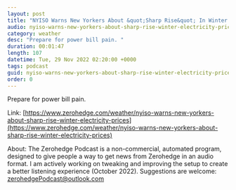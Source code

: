 ```yaml
---
layout: post
title: "NYISO Warns New Yorkers About &quot;Sharp Rise&quot; In Winter Electricity Prices"
audio: nyiso-warns-new-yorkers-about-sharp-rise-winter-electricity-prices-0
category: weather
desc: "Prepare for power bill pain. "
duration: 00:01:47
length: 107
datetime: Tue, 29 Nov 2022 02:20:00 +0000
tags: podcast
guid: nyiso-warns-new-yorkers-about-sharp-rise-winter-electricity-prices-0
order: 0
---
```

Prepare for power bill pain. 

Link: [https://www.zerohedge.com/weather/nyiso-warns-new-yorkers-about-sharp-rise-winter-electricity-prices](https://www.zerohedge.com/weather/nyiso-warns-new-yorkers-about-sharp-rise-winter-electricity-prices)

About: The Zerohedge Podcast is a non-commercial, automated program, designed to give people a way to get news from Zerohedge in an audio format.  I am actively working on tweaking and improving the setup to create a better listening experience (October 2022).  Suggestions are welcome: [zerohedgePodcast@outlook.com](mailto:zerohedgePodcast@outlook.com)